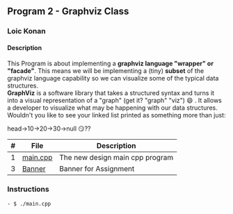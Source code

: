 ## Program 2 - Graphviz Class

### Loic Konan

#### Description

This Program is about implementing a **graphviz language "wrapper" or "facade"**.
This means we will be implementing a (tiny) **subset** of the graphviz language capability so we can visualize some of the typical data structures.\
**GraphViz** is a software library that takes a structured syntax and turns it into a visual representation of a "graph" (get it? "graph" "viz") :smile:  .
It allows a developer to visualize what may be happening with our data structures. Wouldn't you like to see your linked list printed as something more than just:

head->10->20->30->null 😏??

|  #  | File                 | Description                     |
| :-: | -------------------- | ------------------------------- |
|  1  | [main.cpp](main.cpp) | The new design main cpp program |
|  3  | [Banner](Banner)     | Banner for Assignment           |

### Instructions

    - $ ./main.cpp
